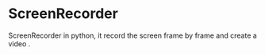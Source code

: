 # ScreenRecorder
 ScreenRecorder in python, it record the screen frame by frame and create a video .
